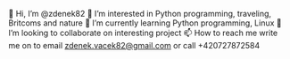 👋 Hi, I’m @zdenek82
👀 I’m interested in Python programming, traveling, Britcoms and nature
🌱 I’m currently learning Python programming, Linux
💞️ I’m looking to collaborate on interesting project
📫 How to reach me write me on to email zdenek.vacek82@gmail.com or call +420727872584
